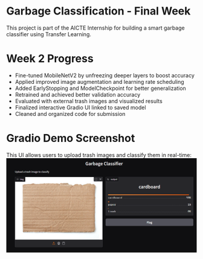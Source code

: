# Garbage Classification - Final Week
This project is part of the AICTE Internship for building a smart garbage classifier using Transfer Learning.

# Week 2 Progress
- Fine-tuned MobileNetV2 by unfreezing deeper layers to boost accuracy
- Applied improved image augmentation and learning rate scheduling
- Added EarlyStopping and ModelCheckpoint for better generalization
- Retrained and achieved better validation accuracy
- Evaluated with external trash images and visualized results
- Finalized interactive Gradio UI linked to saved model
- Cleaned and organized code for submission

# Gradio Demo Screenshot
This UI allows users to upload trash images and classify them in real-time:
![Gradio Interface Demo](image.png)
